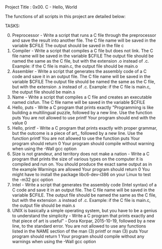 Project Title : 0x00. C - Hello, World

The functions of all scripts in this project are detailed below:

TASKS:

0. Preprocessor - Write a script that runs a C file through the preprocessor and save the result into another file.
  	 The C file name will be saved in the variable $CFILE
   	The output should be saved in the file c
1. Compiler - Write a script that compiles a C file but does not link.
  	 The C file name will be saved in the variable $CFILE
  	 The output file should be named the same as the C file, but with the extension .o instead of .c.
    		 Example: if the C file is main.c, the output file should be main.o
2. Assembler - Write a script that generates the assembly code of a C code and save it in an output file.
  	The C file name will be saved in the variable $CFILE
   	The output file should be named the same as the C file, but with the extension .s instead of .c.
    		 Example: if the C file is main.c, the output file should be main.s
3. Name - Write a script that compiles a C file and creates an executable named cisfun.
  	 The C file name will be saved in the variable $CFILE
4. Hello, puts - Write a C program that prints exactly "Programming is like building a multilingual puzzle, followed by a new line.
   	 Use the function puts
    	You are not allowed to use printf
    	Your program should end with the value 0
5. Hello, printf - Write a C program that prints exactly with proper grammar, but the outcome is a piece of art,, followed by a new line.
	Use the function printf
	You are not allowed to use the function puts
	Your program should return 0
	Your program should compile without warning when using the -Wall gcc option
6. Size is not grandeur, and territory does not make a nation - Write a C program that prints the size of various types on the computer it is compiled and run on.
	You should produce the exact same output as in the example
	Warnings are allowed
	Your program should return 0
	You might have to install the package libc6-dev-i386 on your Linux to test the -m32 gcc option
7. Intel - Write a script that generates the assembly code (Intel syntax) of a C code and save it in an output file.
	The C file name will be saved in the variable $CFILE.
	The output file should be named the same as the C file, but with the extension .s instead of .c.
		Example: if the C file is main.c, the output file should be main.s
8. UNIX is basically a simple operating system, but you have to be a genius to understand the simplicity - 
   Write a C program that prints exactly and that piece of art is useful" - Dora Korpar, 2015-10-19, followed by a new line, to the standard error.
	You are not allowed to use any functions listed in the NAME section of the man (3) printf or man (3) puts
	Your program should return 1
	Your program should compile without any warnings when using the -Wall gcc option
